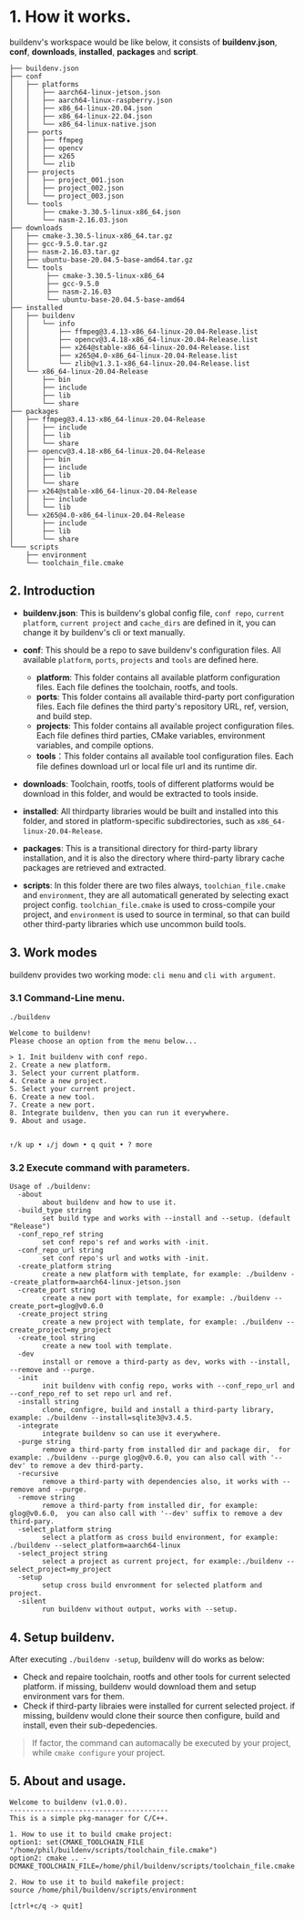 # 1. How it works.

buildenv's workspace would be like below, it consists of **buildenv.json**, **conf**, **downloads**, **installed**, **packages** and **script**.

```
├── buildenv.json
├── conf
│   ├── platforms
│   │   ├── aarch64-linux-jetson.json
│   │   ├── aarch64-linux-raspberry.json
│   │   ├── x86_64-linux-20.04.json
│   │   ├── x86_64-linux-22.04.json
│   │   └── x86_64-linux-native.json
│   ├── ports
│   │   ├── ffmpeg
│   │   ├── opencv
│   │   ├── x265
│   │   └── zlib
│   ├── projects
│   │   ├── project_001.json
│   │   ├── project_002.json
│   │   └── project_003.json
│   └── tools
│       ├── cmake-3.30.5-linux-x86_64.json
│       └── nasm-2.16.03.json
├── downloads
│   ├── cmake-3.30.5-linux-x86_64.tar.gz
│   ├── gcc-9.5.0.tar.gz
│   ├── nasm-2.16.03.tar.gz
│   ├── ubuntu-base-20.04.5-base-amd64.tar.gz
│   └── tools
│        ├── cmake-3.30.5-linux-x86_64
│        ├── gcc-9.5.0
│        ├── nasm-2.16.03
│        └── ubuntu-base-20.04.5-base-amd64
├── installed
│   ├── buildenv
│   │   └── info
│   │       ├── ffmpeg@3.4.13-x86_64-linux-20.04-Release.list
│   │       ├── opencv@3.4.18-x86_64-linux-20.04-Release.list
│   │       ├── x264@stable-x86_64-linux-20.04-Release.list
│   │       ├── x265@4.0-x86_64-linux-20.04-Release.list
│   │       └── zlib@v1.3.1-x86_64-linux-20.04-Release.list
│   └── x86_64-linux-20.04-Release
│       ├── bin
│       ├── include
│       ├── lib
│       └── share
├── packages
│   ├── ffmpeg@3.4.13-x86_64-linux-20.04-Release
│   │   ├── include
│   │   ├── lib
│   │   └── share
│   ├── opencv@3.4.18-x86_64-linux-20.04-Release
│   │   ├── bin
│   │   ├── include
│   │   ├── lib
│   │   └── share
│   ├── x264@stable-x86_64-linux-20.04-Release
│   │   ├── include
│   │   └── lib
│   └── x265@4.0-x86_64-linux-20.04-Release
│       ├── include
│       ├── lib
│       └── share
└─── scripts
    ├── environment
    └── toolchain_file.cmake
```

## 2. Introduction

- **buildenv.json**: This is buildenv's global config file, `conf repo`, `current platform`, `current project` and `cache_dirs` are defined in it, you can change it by buildenv's cli or text manually.

- **conf**: This should be a repo to save buildenv's configuration files. All available `platform`, `ports`, `projects` and `tools` are defined here.
    - **platform**: This folder contains all available platform configuration files. Each file defines the toolchain, rootfs, and tools.
    - **ports**: This folder contains all available third-party port configuration files. Each file defines the third party's repository URL, ref, version, and build step.
    - **projects**: This folder contains all available project configuration files. Each file defines third parties, CMake variables, environment variables, and compile options.
    - **tools**：This folder contains all available tool configuration files. Each file defines download url or local file url and its runtime dir.

- **downloads**:
Toolchain, rootfs, tools of different platforms would be download in this folder, and would be extracted to tools inside.
- **installed**: All thirdparty libraries would be built and installed into this folder, and stored in platform-specific subdirectories, such as `x86_64-linux-20.04-Release`.
- **packages**: This is a transitional directory for third-party library installation, and it is also the directory where third-party library cache packages are retrieved and extracted.
- **scripts**: In this folder there are two files always, `toolchian_file.cmake` and `environment`, they are all automaticall generated by selecting exact project config. `toolchian_file.cmake` is used to cross-compile your project, and `environment` is used to source in terminal, so that can build other third-party libraries which use uncommon build tools.

## 3. Work modes

buildenv provides two working mode: `cli menu` and `cli with argument`.

### 3.1 Command-Line menu.

```
./buildenv

Welcome to buildenv!                                   
Please choose an option from the menu below...         
                                                        
> 1. Init buildenv with conf repo.                      
2. Create a new platform.                             
3. Select your current platform.                      
4. Create a new project.                              
5. Select your current project.                       
6. Create a new tool.                                 
7. Create a new port.                                 
8. Integrate buildenv, then you can run it everywhere.
9. About and usage.                                   
                                                    
                                                        
↑/k up • ↓/j down • q quit • ? more
```

### 3.2 Execute command with parameters.

```
Usage of ./buildenv:
  -about
        about buildenv and how to use it.
  -build_type string
        set build type and works with --install and --setup. (default "Release")
  -conf_repo_ref string
        set conf repo's ref and works with -init.
  -conf_repo_url string
        set conf repo's url and wotks with -init.
  -create_platform string
        create a new platform with template, for example: ./buildenv --create_platform=aarch64-linux-jetson.json
  -create_port string
        create a new port with template, for example: ./buildenv --create_port=glog@v0.6.0
  -create_project string
        create a new project with template, for example: ./buildenv --create_project=my_project
  -create_tool string
        create a new tool with template.
  -dev
        install or remove a third-party as dev, works with --install, --remove and --purge.
  -init
        init buildenv with config repo, works with --conf_repo_url and --conf_repo_ref to set repo url and ref.
  -install string
        clone, configre, build and install a third-party library, example: ./buildenv --install=sqlite3@v3.4.5.
  -integrate
        integrate buildenv so can use it everywhere.
  -purge string
        remove a third-party from installed dir and package dir,  for example: ./buildenv --purge glog@v0.6.0, you can also call with '--dev' to remove a dev third-party.
  -recursive
        remove a third-party with dependencies also, it works with --remove and --purge.
  -remove string
        remove a third-party from installed dir, for example: glog@v0.6.0,  you can also call with '--dev' suffix to remove a dev third-pary.
  -select_platform string
        select a platform as cross build environment, for example: ./buildenv --select_platform=aarch64-linux
  -select_project string
        select a project as current project, for example:./buildenv --select_project=my_project
  -setup
        setup cross build envronment for selected platform and project.
  -silent
        run buildenv without output, works with --setup.
```

## 4. Setup buildenv.

After executing `./buildenv -setup`, buildenv will do works as below:

- Check and repaire toolchain, rootfs and other tools for current selected platform. if missing, buildenv would download them and setup environment vars for them.
- Check if third-party libraies were installed for current selected project. if missing, buildenv would clone their source then configure, build and install, even their sub-depedencies.

>If factor, the command can automacally be executed by your project, while `cmake configure` your project.

## 5. About and usage.

```
Welcome to buildenv (v1.0.0).
---------------------------------------
This is a simple pkg-manager for C/C++.

1. How to use it to build cmake project: 
option1: set(CMAKE_TOOLCHAIN_FILE "/home/phil/buildenv/scripts/toolchain_file.cmake")
option2: cmake .. -DCMAKE_TOOLCHAIN_FILE=/home/phil/buildenv/scripts/toolchain_file.cmake

2. How to use it to build makefile project: 
source /home/phil/buildenv/scripts/environment

[ctrl+c/q -> quit]
```
